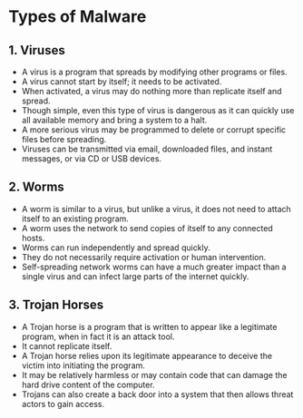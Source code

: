 # Types of Malware

## 1. Viruses 

- A virus is a program that spreads by modifying other programs or files. 
- A virus cannot start by itself; it needs to be activated. 
- When activated, a virus may do nothing more than replicate itself and spread. 
- Though simple, even this type of virus is dangerous as it can quickly use all available memory and bring a system to a halt. 
- A more serious virus may be programmed to delete or corrupt specific files before spreading. 
- Viruses can be transmitted via email, downloaded files, and instant messages, or via CD or USB devices.

## 2. Worms 

- A worm is similar to a virus, but unlike a virus, it does not need to attach itself to an existing program. 
- A worm uses the network to send copies of itself to any connected hosts. 
- Worms can run independently and spread quickly. 
- They do not necessarily require activation or human intervention. 
- Self-spreading network worms can have a much greater impact than a single virus and can infect large parts of the internet quickly.

## 3. Trojan Horses 

- A Trojan horse is a program that is written to appear like a legitimate program, when in fact it is an attack tool. 
- It cannot replicate itself. 
- A Trojan horse relies upon its legitimate appearance to deceive the victim into initiating the program. 
- It may be relatively harmless or may contain code that can damage the hard drive content of the computer. 
- Trojans can also create a back door into a system that then allows threat actors to gain access.
